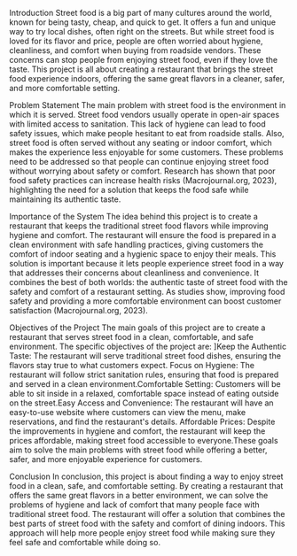 Introduction
Street food is a big part of many cultures around the world, known for being tasty,
cheap, and quick to get. It offers a fun and unique way to try local dishes, often right on
the streets. But while street food is loved for its flavor and price, people are often
worried about hygiene, cleanliness, and comfort when buying from roadside vendors.
These concerns can stop people from enjoying street food, even if they love the taste.
This project is all about creating a restaurant that brings the street food experience
indoors, offering the same great flavors in a cleaner, safer, and more comfortable
setting.

Problem Statement
The main problem with street food is the environment in which it is served. Street
food vendors usually operate in open-air spaces with limited access to sanitation. This
lack of hygiene can lead to food safety issues, which make people hesitant to eat from
roadside stalls. Also, street food is often served without any seating or indoor comfort,
which makes the experience less enjoyable for some customers. These problems need
to be addressed so that people can continue enjoying street food without worrying about
safety or comfort. Research has shown that poor food safety practices can increase
health risks (Macrojournal.org, 2023), highlighting the need for a solution that keeps the
food safe while maintaining its authentic taste.

Importance of the System
The idea behind this project is to create a restaurant that keeps the traditional
street food flavors while improving hygiene and comfort. The restaurant will ensure the
food is prepared in a clean environment with safe handling practices, giving customers
the comfort of indoor seating and a hygienic space to enjoy their meals. This solution is
important because it lets people experience street food in a way that addresses their
concerns about cleanliness and convenience. It combines the best of both worlds: the
authentic taste of street food with the safety and comfort of a restaurant setting. As
studies show, improving food safety and providing a more comfortable environment can
boost customer satisfaction (Macrojournal.org, 2023).

Objectives of the Project
The main goals of this project are to create a restaurant that serves street food in
a clean, comfortable, and safe environment. The specific objectives of the project are:
]Keep the Authentic Taste: The restaurant will serve traditional street food dishes,
ensuring the flavors stay true to what customers expect. Focus on Hygiene: The
restaurant will follow strict sanitation rules, ensuring that food is prepared and served in
a clean environment.Comfortable Setting: Customers will be able to sit inside in a
relaxed, comfortable space instead of eating outside on the street.Easy Access and
Convenience: The restaurant will have an easy-to-use website where customers can
view the menu, make reservations, and find the restaurant's details. Affordable Prices:
Despite the improvements in hygiene and comfort, the restaurant will keep the prices
affordable, making street food accessible to everyone.These goals aim to solve the
main problems with street food while offering a better, safer, and more enjoyable
experience for customers.

Conclusion
In conclusion, this project is about finding a way to enjoy street food in a clean,
safe, and comfortable setting. By creating a restaurant that offers the same great flavors
in a better environment, we can solve the problems of hygiene and lack of comfort that
many people face with traditional street food. The restaurant will offer a solution that
combines the best parts of street food with the safety and comfort of dining indoors.
This approach will help more people enjoy street food while making sure they feel safe
and comfortable while doing so.

